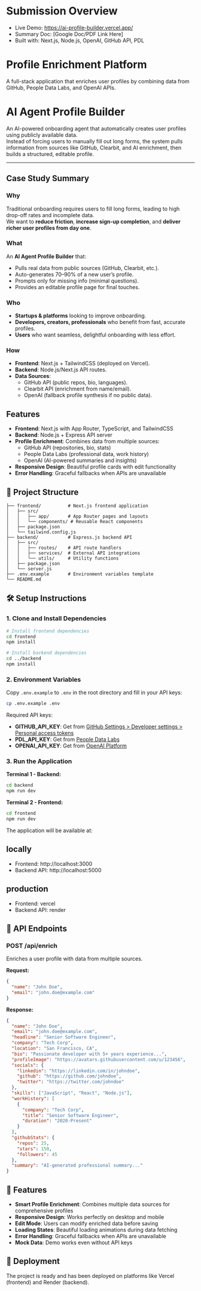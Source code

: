 # Submission Overview
-  Live Demo: https://ai-profile-builder.vercel.app/
-  Summary Doc: [Google Doc/PDF Link Here]
-  Built with: Next.js, Node.js, OpenAI, GitHub API, PDL


# Profile Enrichment Platform

A full-stack application that enriches user profiles by combining data from GitHub, People Data Labs, and OpenAI APIs.

# AI Agent Profile Builder

An AI-powered onboarding agent that automatically creates user profiles using publicly available data.  
Instead of forcing users to manually fill out long forms, the system pulls information from sources like GitHub, Clearbit, and AI enrichment, then builds a structured, editable profile.

---

##  Case Study Summary

### Why
Traditional onboarding requires users to fill long forms, leading to high drop-off rates and incomplete data.  
We want to **reduce friction**, **increase sign-up completion**, and **deliver richer user profiles from day one**.

### What
An **AI Agent Profile Builder** that:
- Pulls real data from public sources (GitHub, Clearbit, etc.).
- Auto-generates 70–90% of a new user’s profile.
- Prompts only for missing info (minimal questions).
- Provides an editable profile page for final touches.

### Who
- **Startups & platforms** looking to improve onboarding.  
- **Developers, creators, professionals** who benefit from fast, accurate profiles.  
- **Users** who want seamless, delightful onboarding with less effort.

### How
- **Frontend**: Next.js + TailwindCSS (deployed on Vercel).  
- **Backend**: Node.js/Next.js API routes.  
- **Data Sources**:  
  - GitHub API (public repos, bio, languages).  
  - Clearbit API (enrichment from name/email).  
  - OpenAI (fallback profile synthesis if no public data). 

##  Features

- **Frontend**: Next.js with App Router, TypeScript, and TailwindCSS
- **Backend**: Node.js + Express API server
- **Profile Enrichment**: Combines data from multiple sources:
  - GitHub API (repositories, bio, stats)
  - People Data Labs (professional data, work history)
  - OpenAI (AI-powered summaries and insights)
- **Responsive Design**: Beautiful profile cards with edit functionality
- **Error Handling**: Graceful fallbacks when APIs are unavailable

## 📁 Project Structure

```
├── frontend/          # Next.js frontend application
│   ├── src/
│   │   ├── app/       # App Router pages and layouts
│   │   └── components/ # Reusable React components
│   ├── package.json
│   └── tailwind.config.js
├── backend/           # Express.js backend API
│   ├── src/
│   │   ├── routes/    # API route handlers
│   │   ├── services/  # External API integrations
│   │   └── utils/     # Utility functions
│   ├── package.json
│   └── server.js
├── .env.example       # Environment variables template
└── README.md
```

## 🛠️ Setup Instructions

### 1. Clone and Install Dependencies

```bash
# Install frontend dependencies
cd frontend
npm install

# Install backend dependencies
cd ../backend
npm install
```

### 2. Environment Variables

Copy `.env.example` to `.env` in the root directory and fill in your API keys:

```bash
cp .env.example .env
```

Required API keys:
- **GITHUB_API_KEY**: Get from [GitHub Settings > Developer settings > Personal access tokens](https://github.com/settings/tokens)
- **PDL_API_KEY**: Get from [People Data Labs](https://www.peopledatalabs.com/)
- **OPENAI_API_KEY**: Get from [OpenAI Platform](https://platform.openai.com/api-keys)

### 3. Run the Application

**Terminal 1 - Backend:**
```bash
cd backend
npm run dev
```

**Terminal 2 - Frontend:**
```bash
cd frontend
npm run dev
```

The application will be available at:
## locally
- Frontend: http://localhost:3000
- Backend API: http://localhost:5000
## production
- Frontend: vercel
- Backend API: render

## 🔧 API Endpoints

### POST /api/enrich
Enriches a user profile with data from multiple sources.

**Request:**
```json
{
  "name": "John Doe",
  "email": "john.doe@example.com"
}
```

**Response:**
```json
{
  "name": "John Doe",
  "email": "john.doe@example.com",
  "headline": "Senior Software Engineer",
  "company": "Tech Corp",
  "location": "San Francisco, CA",
  "bio": "Passionate developer with 5+ years experience...",
  "profileImage": "https://avatars.githubusercontent.com/u/123456",
  "socials": {
    "linkedin": "https://linkedin.com/in/johndoe",
    "github": "https://github.com/johndoe",
    "twitter": "https://twitter.com/johndoe"
  },
  "skills": ["JavaScript", "React", "Node.js"],
  "workHistory": [
    {
      "company": "Tech Corp",
      "title": "Senior Software Engineer",
      "duration": "2020-Present"
    }
  ],
  "githubStats": {
    "repos": 25,
    "stars": 150,
    "followers": 45
  },
  "summary": "AI-generated professional summary..."
}
```

## 🎨 Features

- **Smart Profile Enrichment**: Combines multiple data sources for comprehensive profiles
- **Responsive Design**: Works perfectly on desktop and mobile
- **Edit Mode**: Users can modify enriched data before saving
- **Loading States**: Beautiful loading animations during data fetching
- **Error Handling**: Graceful fallbacks when APIs are unavailable
- **Mock Data**: Demo works even without API keys

## 🚀 Deployment

The project is ready and has been deployed on platforms like Vercel (frontend) and Render (backend).
